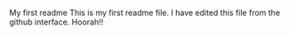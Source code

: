 My first readme
This is my first readme file.
I have edited this file from the github interface.
Hoorah!!
